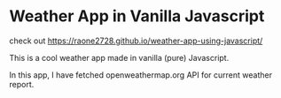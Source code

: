 # Weather App in Vanilla Javascript

check out https://raone2728.github.io/weather-app-using-javascript/


This is a cool weather app made in vanilla (pure) Javascript.

In this app, I have fetched openweathermap.org API for current weather report.



